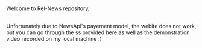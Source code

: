 #
Welcome to Rel-News repository, 
##
Unfortunately due to NewsApi's payement model, the webite does not work, but you can go through the ss provided here as well as the demonstration video recorded on my local machine :)
